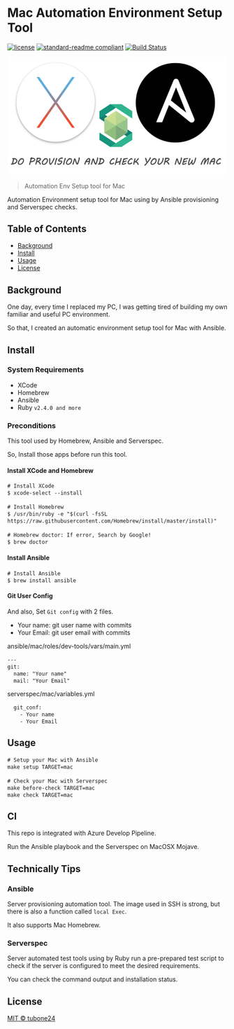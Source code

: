 # Mac Automation Environment Setup Tool

[![license](https://img.shields.io/github/license/tubone24/mac-auto-setup.svg)](LICENSE)
[![standard-readme compliant](https://img.shields.io/badge/readme%20style-standard-brightgreen.svg?style=flat-square)](https://github.com/RichardLitt/standard-readme)
[![Build Status](https://dev.azure.com/meitantei-conan/mac-auto-setup/_apis/build/status/tubone24.mac-auto-setup?branchName=master)](https://dev.azure.com/meitantei-conan/mac-auto-setup/_build/latest?definitionId=2&branchName=master)

![header](docs/images/header.png)

> Automation Env Setup tool for Mac

Automation Environment setup tool for Mac using by Ansible provisioning and Serverspec checks.

## Table of Contents

- [Background](#background)
- [Install](#install)
- [Usage](#usage)
- [License](#license)

## Background

One day, every time I replaced my PC, I was getting tired of building my own familiar and useful PC environment.

So that, I created an automatic environment setup tool for Mac with Ansible.


## Install

### System Requirements

- XCode
- Homebrew
- Ansible
- Ruby `v2.4.0 and more`

### Preconditions

This tool used by Homebrew, Ansible and Serverspec.

So, Install those apps before run this tool.

#### Install XCode and Homebrew

```
# Install XCode
$ xcode-select --install

# Install Homebrew
$ /usr/bin/ruby -e "$(curl -fsSL https://raw.githubusercontent.com/Homebrew/install/master/install)"

# Homebrew doctor: If error, Search by Google!
$ brew doctor
```

#### Install Ansible

```
# Install Ansible
$ brew install ansible
```

#### Git User Config

And also, Set `Git config` with 2 files.

- Your name: git user name with commits
- Your Email: git user email with commits

ansible/mac/roles/dev-tools/vars/main.yml
```
---
git:
  name: "Your name"
  mail: "Your Email"
```

serverspec/mac/variables.yml
```
  git_conf:
    - Your name
    - Your Email
```

## Usage

```
# Setup your Mac with Ansible
make setup TARGET=mac

# Check your Mac with Serverspec
make before-check TARGET=mac
make check TARGET=mac
```

## CI

This repo is integrated with Azure Develop Pipeline.

Run the Ansible playbook and the Serverspec on MacOSX Mojave.

## Technically Tips

### Ansible

Server provisioning automation tool. The image used in SSH is strong, but there is also a function called `local Exec`.

It also supports Mac Homebrew.

### Serverspec

Server automated test tools using by Ruby run a pre-prepared test script to check if the server is configured to meet the desired requirements.

You can check the command output and installation status.

## License

[MIT © tubone24](LICENSE)
